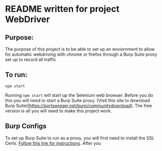# README written for project WebDriver

## Purpose:

The purpose of this project is to be able to set up an enviornment to allow for automatic webdriving with chrome or firefox through a Burp Suite proxy set up to record all traffic

## To run:

```
npm start
```

Running ```npm start``` will start up the Selenium web browser. Before you do this you will need to start a Burp Suite proxy. (Visit this site to download Burp Suite)[https://portswigger.net/burp/communitydownload]. The free version is all you will need to make this project work.

## Burp Configs

To set up Burp Suite to run as a proxy, you will first need to install the SSL Certs. [Follow this link for instructions](https://portswigger.net/support/installing-burp-suites-ca-certificate-in-your-browser). After you 